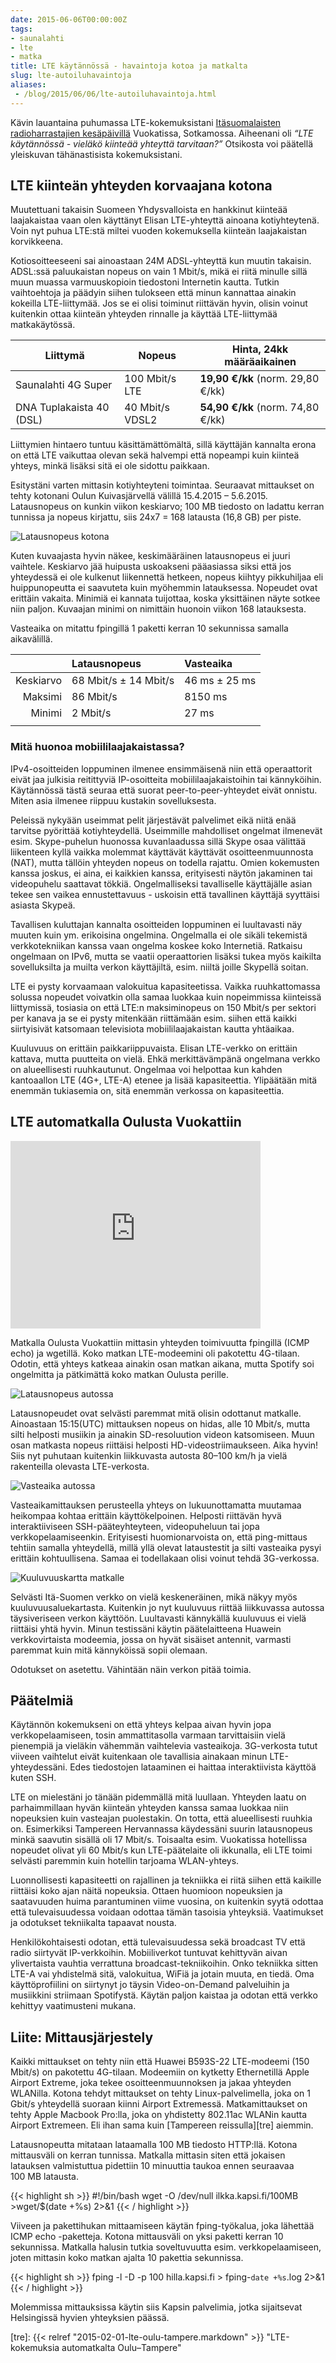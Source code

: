 ```yaml
---
date: 2015-06-06T00:00:00Z
tags:
- saunalahti
- lte
- matka
title: LTE käytännössä - havaintoja kotoa ja matkalta
slug: lte-autoiluhavaintoja
aliases:
 - /blog/2015/06/06/lte-autoiluhavaintoja.html
---
```


Kävin lauantaina puhumassa LTE-kokemuksistani [Itäsuomalaisten
radioharrastajien kesäpäivillä][garde] Vuokatissa, Sotkamossa.
Aiheenani oli *“LTE käytännössä - vieläkö kiinteää yhteyttä tarvitaan?”*
Otsikosta voi päätellä yleiskuvan tähänastisista kokemuksistani.

<!--more-->

## LTE kiinteän yhteyden korvaajana kotona

Muutettuani takaisin Suomeen Yhdysvalloista en hankkinut
kiinteää laajakaistaa vaan olen käyttänyt Elisan LTE-yhteyttä
ainoana kotiyhteytenä. Voin nyt puhua LTE:stä miltei vuoden
kokemuksella kiinteän laajakaistan korvikkeena.

Kotiosoitteeseeni sai ainoastaan 24M ADSL-yhteyttä kun muutin
takaisin. ADSL:ssä paluukaistan nopeus on vain 1 Mbit/s, mikä
ei riitä minulle sillä muun muassa varmuuskopioin tiedostoni
Internetin kautta. Tutkin vaihtoehtoja ja päädyin siihen tulokseen
että minun kannattaa ainakin kokeilla LTE-liittymää. Jos se ei
olisi toiminut riittävän hyvin, olisin voinut kuitenkin ottaa
kiinteän yhteyden rinnalle ja käyttää LTE-liittymää matkakäytössä.

Liittymä                  | Nopeus         | Hinta, 24kk määräaikainen         |
--------------------------|----------------|-----------------------------------
Saunalahti 4G Super       | 100 Mbit/s LTE | **19,90 €/kk** (norm. 29,80 €/kk) |
DNA Tuplakaista 40 (DSL)  | 40 Mbit/s VDSL2| **54,90 €/kk** (norm. 74,80 €/kk) |



Liittymien hintaero tuntuu käsittämättömältä, sillä käyttäjän
kannalta erona on että LTE vaikuttaa olevan sekä halvempi että
nopeampi kuin kiinteä yhteys, minkä lisäksi sitä ei ole sidottu
paikkaan.

Esitystäni varten mittasin kotiyhteyteni toimintaa. Seuraavat mittaukset
on tehty kotonani Oulun Kuivasjärvellä välillä 15.4.2015 – 5.6.2015.
Latausnopeus on kunkin viikon keskiarvo; 100 MB tiedosto on ladattu
kerran tunnissa ja nopeus kirjattu, siis 24x7 = 168 latausta (16,8 GB)
per piste.

![Latausnopeus kotona](/blog/img/2015-06-06-elisa-lte-lataus.png)

Kuten kuvaajasta hyvin näkee, keskimääräinen latausnopeus
ei juuri vaihtele. Keskiarvo jää huipusta uskoakseni pääasiassa siksi
että jos yhteydessä ei ole kulkenut liikennettä hetkeen, nopeus kiihtyy
pikkuhiljaa eli huippunopeutta ei saavuteta kuin myöhemmin latauksessa.
Nopeudet ovat erittäin vakaita.
Minimiä ei kannata tuijottaa, koska yksittäinen näyte sotkee niin
paljon. Kuvaajan minimi on nimittäin huonoin viikon 168 latauksesta.

Vasteaika on mitattu fpingillä 1 paketti kerran 10 sekunnissa samalla
aikavälillä.

| &nbsp;     | Latausnopeus           | Vasteaika       |
| ---------: | :--------------------- | :-------------- |
| Keskiarvo  | 68 Mbit/s ± 14 Mbit/s  | 46 ms ± 25 ms   |
| Maksimi    | 86 Mbit/s              | 8150 ms         |
| Minimi     | 2 Mbit/s               | 27 ms           |
||

### Mitä huonoa mobiililaajakaistassa?

IPv4-osoitteiden loppuminen ilmenee ensimmäisenä niin että operaattorit
eivät jaa julkisia reitittyviä IP-osoitteita mobiililaajakaistoihin
tai kännyköihin. Käytännössä tästä seuraa että suorat peer-to-peer-yhteydet
eivät onnistu. Miten asia ilmenee riippuu kustakin sovelluksesta.

Peleissä nykyään useimmat pelit järjestävät palvelimet eikä niitä enää
tarvitse pyörittää kotiyhteydellä. Useimmille mahdolliset ongelmat
ilmenevät esim. Skype-puhelun huonossa kuvanlaadussa sillä Skype
osaa välittää liikenteen kyllä vaikka molemmat käyttävät käyttävät
osoitteenmuunnosta (NAT), mutta tällöin yhteyden nopeus on todella rajattu.
Omien kokemusten kanssa joskus, ei aina, ei kaikkien kanssa, erityisesti
näytön jakaminen tai videopuhelu saattavat tökkiä. Ongelmalliseksi
tavalliselle käyttäjälle asian tekee sen vaikea ennustettavuus - uskoisin
että tavallinen käyttäjä syyttäisi asiasta Skypeä.

Tavallisen kuluttajan kannalta osoitteiden loppuminen ei luultavasti
näy muuten kuin ym. erikoisina ongelmina. Ongelmalla ei ole sikäli tekemistä
verkkotekniikan kanssa vaan ongelma koskee koko Internetiä. Ratkaisu
ongelmaan on IPv6, mutta se vaatii operaattorien lisäksi tukea myös
kaikilta sovelluksilta ja muilta verkon käyttäjiltä, esim. niiltä joille
Skypellä soitan.

LTE ei pysty korvaamaan valokuitua kapasiteetissa. Vaikka ruuhkattomassa
solussa nopeudet voivatkin olla samaa luokkaa kuin nopeimmissa kiinteissä
liittymissä, tosiasia on että LTE:n maksiminopeus on 150 Mbit/s per sektori
per kanava ja se ei pysty mitenkään riittämään esim. siihen että kaikki
siirtyisivät katsomaan televisiota mobiililaajakaistan kautta yhtäaikaa.

Kuuluvuus on erittäin paikkariippuvaista. Elisan LTE-verkko on erittäin
kattava, mutta puutteita on vielä. Ehkä merkittävämpänä ongelmana verkko
on alueellisesti ruuhkautunut. Ongelmaa voi helpottaa kun kahden
kantoaallon LTE (4G+, LTE-A) etenee ja lisää kapasiteettia. Ylipäätään
mitä enemmän tukiasemia on, sitä enemmän verkossa on kapasiteettia.


## LTE automatkalla Oulusta Vuokattiin

<iframe src="https://www.google.com/maps/embed?pb=!1m24!1m8!1m3!1d3509839.2651142473!2d26.868107!3d64.561595!3m2!1i1024!2i768!4f13.1!4m13!3e0!4m5!1s0x468032a8c02185c1%3A0x8bb02d322b12e97d!2sOulu%2C+Finland!3m2!1d65.0126148!2d25.4714526!4m5!1s0x4682f16866c1ee3f%3A0xa0146d8a395b970!2sVuokatti%2C+Finland!3m2!1d64.1457767!2d28.268998999999997!5e0!3m2!1sen!2sfi!4v1433673500711" width="400" height="300" frameborder="0" style="border:0"></iframe>

Matkalla Oulusta Vuokattiin mittasin yhteyden toimivuutta fpingillä
(ICMP echo) ja wgetillä. Koko matkan LTE-modeemini oli pakotettu 4G-tilaan.
Odotin, että yhteys katkeaa ainakin osan matkan aikana, mutta Spotify
soi ongelmitta ja pätkimättä koko matkan Oulusta perille.


![Latausnopeus autossa](/blog/img/2015-06-06-elisa-lte-matka-lataus.png)

Latausnopeudet ovat selvästi paremmat mitä olisin odottanut matkalle.
Ainoastaan 15:15(UTC) mittauksen nopeus on hidas, alle 10 Mbit/s, mutta
silti helposti musiikin ja ainakin SD-resoluution videon katsomiseen.
Muun osan matkasta nopeus riittäisi helposti HD-videostriimaukseen.
Aika hyvin! Siis nyt puhutaan kuitenkin liikkuvasta autosta 80–100 km/h
ja vielä rakenteilla olevasta LTE-verkosta.

![Vasteaika autossa](/blog/img/2015-06-06-elisa-lte-matka-ping.png)

Vasteaikamittauksen perusteella yhteys on lukuunottamatta muutamaa
heikompaa kohtaa erittäin käyttökelpoinen. Helposti riittävän hyvä
interaktiiviseen SSH-pääteyhteyteen, videopuheluun tai jopa
verkkopelaamiseenkin. Erityisesti huomionarvoista on, että ping-mittaus
tehtiin samalla yhteydellä, millä yllä olevat lataustestit ja silti
vasteaika pysyi erittäin kohtuullisena. Samaa ei todellakaan olisi
voinut tehdä 3G-verkossa.

![Kuuluvuuskartta matkalle](/blog/img/2015-06-06-kuuluvuus.png)

Selvästi Itä-Suomen verkko on vielä keskeneräinen, mikä näkyy myös
kuuluvuusaluekartasta. Kuitenkin jo nyt kuuluvuus riittää liikkuvassa
autossa täysiveriseen verkon käyttöön. Luultavasti kännykällä kuuluvuus
ei vielä riittäisi yhtä hyvin. Minun testissäni käytin päätelaitteena
Huawein verkkovirtaista modeemia, jossa on hyvät sisäiset antennit,
varmasti paremmat kuin mitä kännyköissä sopii olemaan.

Odotukset on asetettu. Vähintään näin verkon pitää toimia.

## Päätelmiä

Käytännön kokemukseni on että yhteys kelpaa aivan hyvin jopa
verkkopelaamiseen, tosin ammattitasolla varmaan tarvittaisiin vielä
pienempiä ja vieläkin vähemmän vaihtelevia vasteaikoja.
3G-verkosta tutut viiveen vaihtelut eivät kuitenkaan ole tavallisia
ainakaan minun LTE-yhteydessäni. Edes
tiedostojen lataaminen ei haittaa interaktiivista käyttöä kuten SSH.

LTE on mielestäni jo tänään pidemmällä mitä luullaan.
Yhteyden laatu on parhaimmillaan hyvän kiinteän yhteyden kanssa
samaa luokkaa niin nopeuksien kuin vasteajan puolestakin.
On totta, että alueellisesti ruuhkia on. Esimerkiksi Tampereen
Hervannassa käydessäni suurin latausnopeus minkä saavutin sisällä
oli 17 Mbit/s. Toisaalta esim. Vuokatissa hotellissa nopeudet olivat
yli 60 Mbit/s kun LTE-päätelaite oli ikkunalla, eli LTE toimi selvästi
paremmin kuin hotellin tarjoama WLAN-yhteys.

Luonnollisesti kapasiteetti on rajallinen ja tekniikka ei riitä siihen
että kaikille riittäisi koko ajan näitä nopeuksia. Ottaen huomioon
nopeuksien ja saatavuuden huima parantuminen viime vuosina, on kuitenkin
syytä odottaa että tulevaisuudessa voidaan odottaa tämän tasoisia yhteyksiä.
Vaatimukset ja odotukset tekniikalta tapaavat nousta.

Henkilökohtaisesti odotan, että tulevaisuudessa sekä broadcast TV että
radio siirtyvät IP-verkkoihin. Mobiiliverkot tuntuvat kehittyvän aivan
ylivertaista vauhtia verrattuna broadcast-tekniikoihin. Onko tekniikka
sitten LTE-A vai yhdistelmä sitä, valokuitua, WiFiä ja jotain muuta,
en tiedä.
Oma käyttöprofiilini on siirtynyt jo täysin
Video-on-Demand palveluihin ja musiikkini striimaan Spotifystä.
Käytän paljon kaistaa ja odotan että verkko kehittyy vaatimusteni mukana.


## Liite: Mittausjärjestely

Kaikki mittaukset on tehty niin että Huawei B593S-22 LTE-modeemi
(150 Mbit/s) on pakotettu 4G-tilaan. Modeemiin on kytketty Ethernetillä
Apple Airport Extreme, joka tekee osoitteenmuunnoksen ja jakaa yhteyden
WLANilla. Kotona tehdyt mittaukset on tehty Linux-palvelimella, joka on
1 Gbit/s yhteydellä suoraan kiinni Airport Extremessä. Matkamittaukset
on tehty Apple Macbook Pro:lla, joka on yhdistetty 802.11ac WLANin
kautta Airport Extremeen. Eli ihan sama kuin [Tampereen reissulla][tre]
aiemmin.

Latausnopeutta mitataan lataamalla 100 MB tiedosto HTTP:llä. Kotona
mittausväli on kerran tunnissa. Matkalla mittasin siten että jokaisen
latauksen valmistuttua pidettiin 10 minuuttia taukoa ennen seuraavaa
100 MB latausta.

{{< highlight sh >}}
#!/bin/bash
wget -O /dev/null ilkka.kapsi.fi/100MB >wget/$(date +%s) 2>&1
{{< / highlight >}}

Viiveen ja pakettihukan mittaamiseen käytän fping-työkalua, joka
lähettää ICMP echo -paketteja. Kotona mittausväli on yksi paketti
kerran 10 sekunnissa. Matkalla halusin tutkia soveltuvuutta esim.
verkkopelaamiseen, joten mittasin koko matkan ajalta 10 pakettia
sekunnissa.

{{< highlight sh >}}
fping -l -D -p 100 hilla.kapsi.fi > fping-`date +%s`.log 2>&1
{{< / highlight >}}

Molemmissa mittauksissa käytin siis Kapsin palvelimia, jotka sijaitsevat
Helsingissä hyvien yhteyksien päässä.

[garde]: https://garde.fi/oh8g.php?func=SHOW&id=46 "Itäsuomalaiset radioharrastajien kesäpäivät 5.-7.6.2015, Vuokatti"
[tre]: {{< relref "2015-02-01-lte-oulu-tampere.markdown" >}} "LTE-kokemuksia automatkalta Oulu–Tampere"
